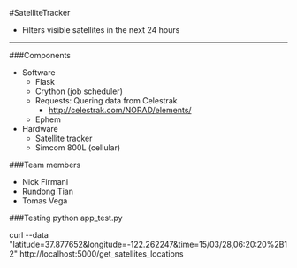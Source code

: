 #SatelliteTracker
- Filters visible satellites in the next 24 hours

---

###Components
- Software
	- Flask
	- Crython (job scheduler)
	- Requests: Quering data from Celestrak
		- http://celestrak.com/NORAD/elements/
	- Ephem
- Hardware
	- Satellite tracker
	- Simcom 800L (cellular)

###Team members
- Nick Firmani
- Rundong Tian
- Tomas Vega

###Testing
	python app_test.py

curl --data "latitude=37.877652&longitude=-122.262247&time=15/03/28,06:20:20%2B12" http://localhost:5000/get_satellites_locations
